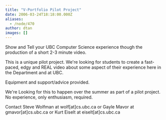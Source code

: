 ```yaml
---
title: "V-Portfolio Pilot Project"
date: 2006-03-24T18:18:00.000Z
aliases:
  - /node/470
author: dtan
images: []
---
```


Show and Tell your UBC Computer Science experience though the production of a short 2-3 minute video.

This is a unique pilot project. We're looking for students to create a fast-paced, edgy and REAL video about some aspect of their experience here in the Department and at UBC.

Equipment and support/advice provided.

We're Looking for this to happen over the summer as part of a pilot project. No experience, only enthusiasm, required.

Contact Steve Wolfman at wolf\[at\]cs.ubc.ca or Gayle Mavor at gmavor\[at\]cs.ubc.ca or Kurt Eiselt at eiselt\[at\]cs.ubc.ca
